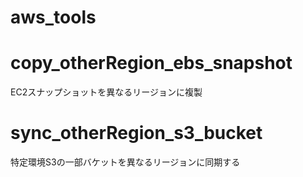 # aws_tools

# copy_otherRegion_ebs_snapshot
EC2スナップショットを異なるリージョンに複製

# sync_otherRegion_s3_bucket
特定環境S3の一部バケットを異なるリージョンに同期する
